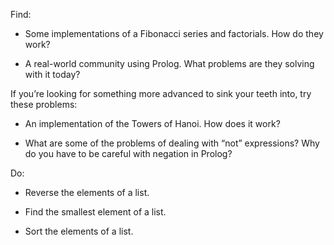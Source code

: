 Find:

* Some implementations of a Fibonacci series and factorials. How do they work?

* A real-world community using Prolog. What problems are they solving with it today?

If you’re looking for something more advanced to sink your teeth into, try these problems:

* An implementation of the Towers of Hanoi. How does it work?

* What are some of the problems of dealing with “not” expressions? Why do you have to be careful with negation in Prolog?

Do:

* Reverse the elements of a list.

* Find the smallest element of a list.

* Sort the elements of a list.